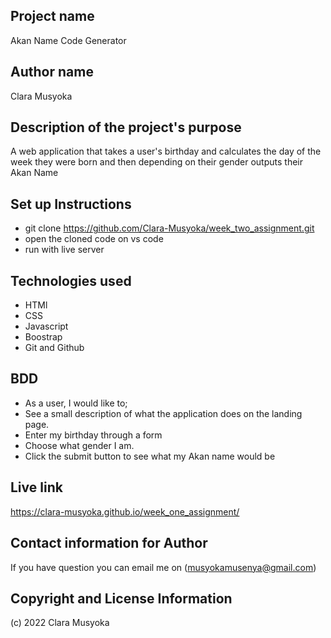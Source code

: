 ## Project name

Akan Name Code Generator

## Author name

Clara Musyoka

## Description of the project's purpose

A web application that takes a user's birthday and calculates the day of the week they were born and then depending on their gender outputs their Akan Name

## Set up Instructions

- git clone https://github.com/Clara-Musyoka/week_two_assignment.git
- open the cloned code on vs code
- run with live server

## Technologies used

- HTMl
- CSS
- Javascript
- Boostrap
- Git and Github

## BDD

- As a user, I would like to;
- See a small description of what the application does on the landing page.
- Enter my birthday through a form
- Choose what gender I am.
- Click the submit button to see what my Akan name would be

## Live link

https://clara-musyoka.github.io/week_one_assignment/

## Contact information for Author

If you have question you can email me on (musyokamusenya@gmail.com)

## Copyright and License Information

(c) 2022 Clara Musyoka
